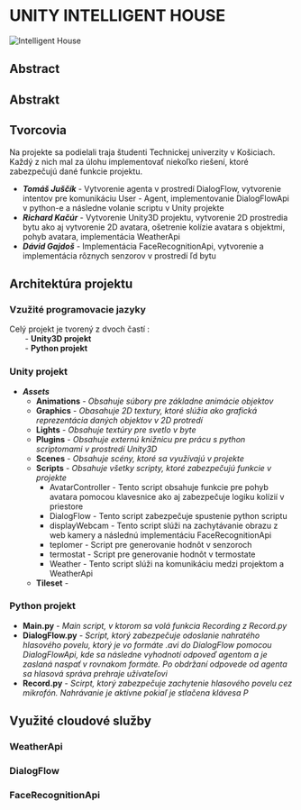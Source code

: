 # UNITY INTELLIGENT HOUSE
![Intelligent House](https://i.imgur.com/7A8fKBh.png)
## Abstract 

## Abstrakt

## Tvorcovia
Na projekte sa podielali traja študenti Technickej univerzity v Košiciach. Každý z nich mal za úlohu implementovať niekoľko riešení, ktoré zabezpečujú dané funkcie projektu.

- ***Tomáš Juščík*** - Vytvorenie agenta v prostredí DialogFlow, vytvorenie intentov pre komunikáciu User - Agent, implementovanie DialogFlowApi v python-e a následne volanie scriptu v Unity projekte
- ***Richard Kačúr*** - Vytvorenie Unity3D projektu, vytvorenie 2D prostredia bytu ako aj vytvorenie 2D avatara, ošetrenie kolízie avatara s objektmi, pohyb avatara, implementácia WeatherApi
- ***Dávid Gajdoš*** - Implementácia FaceRecognitionApi, vytvorenie a implementácia rôznych senzorov v prostredí ľd bytu

## Architektúra projektu
### Vzužité programovacie jazyky ###
Celý projekt je tvorený z dvoch častí : \
&nbsp;&nbsp;&nbsp;&nbsp;&nbsp;&nbsp;&nbsp;- **Unity3D projekt**\
&nbsp;&nbsp;&nbsp;&nbsp;&nbsp;&nbsp;&nbsp;- **Python projekt**
### Unity projekt ###
- ***Assets***
  - **Animations** - *Obsahuje súbory pre základne animácie objektov*
  - **Graphics** - *Obasahuje 2D textury, ktoré slúžia ako grafická reprezentácia daných objektov v 2D protredí*
  - **Lights** - *Obsahuje textúry pre svetlo v byte*
  - **Plugins** - *Obsahuje externú knižnicu pre prácu s python scriptomami v prostredí Unity3D*
  - **Scenes** - *Obsahuje scény, ktoré sa využívajú v projekte*
  - **Scripts** - *Obsahuje všetky scripty, ktoré zabezpečujú funkcie v projekte*
    - AvatarController - Tento script obsahuje funkcie pre pohyb avatara pomocou klavesnice ako aj zabezpečuje logiku kolízií v priestore
    - DialogFlow - Tento script zabezpečuje spustenie python scriptu
    - displayWebcam - Tento script slúži na zachytávanie obrazu z web kamery a následnú implementáciu FaceRecognitionApi
    - teplomer - Script pre generovanie hodnôt v senzoroch
    - termostat - Script pre generovanie hodnôt v termostate
    - Weather - Tento script slúži na komunikáciu medzi projektom a WeatherApi
  - **Tileset** - 

### Python projekt ###
- **Main.py** - *Main script, v ktorom sa volá funkcia Recording z Record.py*
- **DialogFlow.py** - *Script, ktorý zabezpečuje odoslanie nahratého hlasového povelu, ktorý je vo formáte .avi do DialogFlow pomocou DialogFlowApi, kde sa následne vyhodnotí odpoveď agentom a je zaslaná naspať v rovnakom formáte. Po obdržaní odpovede od agenta sa hlasová správa prehraje užívateľovi*
- **Record.py** - *Scirpt, ktorý zabezpečuje zachytenie hlasového povelu cez mikrofón. Nahrávanie je aktívne pokiaľ je stlačena klávesa P*

## Využité cloudové služby ##
### WeatherApi ###
### DialogFlow ###
### FaceRecognitionApi ###


